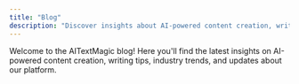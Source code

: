 ```yaml
---
title: "Blog"
description: "Discover insights about AI-powered content creation, writing tips, and industry trends from the AITextMagic team."
---
```


Welcome to the AITextMagic blog! Here you'll find the latest insights on AI-powered content creation, writing tips, industry trends, and updates about our platform.
